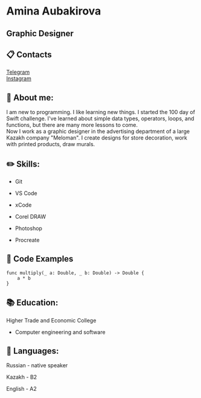 # Amina Aubakirova

## Graphic Designer

## 📋 Contacts

[Telegram](https://www.t.me/mewnisss/) <br/> [Instagram](https://www.instagram.com/itsmeowtwo/) 

## 📍 About me: 

I am new to programming. I like learning new things. I started the 100 day of Swift challenge. I've learned about simple data types, operators, loops, and functions, but there are many more lessons to come. <br/>
Now I work as a graphic designer in the advertising department of a large Kazakh company "Meloman". I create designs for store decoration, work with printed products, draw murals.

## ✏️ Skills:

- Git 

- VS Code 
- xCode 
- Corel DRAW 
- Photoshop 
- Procreate 

##  📂 Code Examples

```
func multiply(_ a: Double, _ b: Double) -> Double {
    a * b 
}
```


## 📚 Education:

Higher Trade and Economic College
- Computer engineering and software

## 📒 Languages:

Russian - native speaker 

Kazakh - B2 

English - A2 
